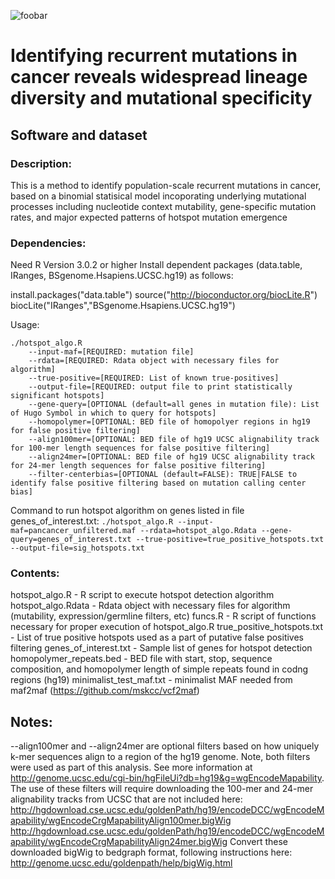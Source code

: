 ![foobar](http://i.giphy.com/LwhhZsEHFQgSs.gif)

# Identifying recurrent mutations in cancer reveals widespread lineage diversity and mutational specificity
## Software and dataset

### Description: 
This is a method to identify population-scale recurrent mutations in cancer, based on a binomial
statisical model incoporating underlying mutational processes including nucleotide context
mutability, gene-specific mutation rates, and major expected patterns of hotspot mutation emergence

### Dependencies:
Need R Version 3.0.2 or higher
Install dependent packages (data.table, IRanges, BSgenome.Hsapiens.UCSC.hg19) as follows:

install.packages("data.table")
source("http://bioconductor.org/biocLite.R")
biocLite("IRanges","BSgenome.Hsapiens.UCSC.hg19")

Usage:
```
./hotspot_algo.R
    --input-maf=[REQUIRED: mutation file]
    --rdata=[REQUIRED: Rdata object with necessary files for algorithm]
    --true-positive=[REQUIRED: List of known true-positives]
    --output-file=[REQUIRED: output file to print statistically significant hotspots]
    --gene-query=[OPTIONAL (default=all genes in mutation file): List of Hugo Symbol in which to query for hotspots]
    --homopolymer=[OPTIONAL: BED file of homopolyer regions in hg19 for false positive filtering]
    --align100mer=[OPTIONAL: BED file of hg19 UCSC alignability track for 100-mer length sequences for false positive filtering]
    --align24mer=[OPTIONAL: BED file of hg19 UCSC alignability track for 24-mer length sequences for false positive filtering]
    --filter-centerbias=[OPTIONAL (default=FALSE): TRUE|FALSE to identify false positive filtering based on mutation calling center bias]
```
Command to run hotspot algorithm on genes listed in file genes_of_interest.txt:
`./hotspot_algo.R --input-maf=pancancer_unfiltered.maf --rdata=hotspot_algo.Rdata --gene-query=genes_of_interest.txt --true-positive=true_positive_hotspots.txt --output-file=sig_hotspots.txt`

### Contents:
hotspot_algo.R - R script to execute hotspot detection algorithm
hotspot_algo.Rdata - Rdata object with necessary files for algorithm (mutability, expression/germline filters, etc)
funcs.R - R script of functions necessary for proper execution of hotspot_algo.R
true_positive_hotspots.txt - List of true positive hotspots used as a part of putative false positives filtering
genes_of_interest.txt - Sample list of genes for hotspot detection
homopolymer_repeats.bed - BED file with start, stop, sequence composition, and homopolymer length of simple repeats found in codng regions (hg19)
minimalist_test_maf.txt - minimalist MAF needed from maf2maf (https://github.com/mskcc/vcf2maf)

## Notes:
--align100mer and --align24mer are optional filters based on how uniquely k-mer sequences align to a region of the hg19 genome. Note, both filters were used as part of this analysis. See more information at http://genome.ucsc.edu/cgi-bin/hgFileUi?db=hg19&g=wgEncodeMapability.
The use of these filters will require downloading the 100-mer and 24-mer alignability tracks from UCSC that are not included here:
	http://hgdownload.cse.ucsc.edu/goldenPath/hg19/encodeDCC/wgEncodeMapability/wgEncodeCrgMapabilityAlign100mer.bigWig
	http://hgdownload.cse.ucsc.edu/goldenPath/hg19/encodeDCC/wgEncodeMapability/wgEncodeCrgMapabilityAlign24mer.bigWig
Convert these downloaded bigWig to bedgraph format, following instructions here: http://genome.ucsc.edu/goldenpath/help/bigWig.html
